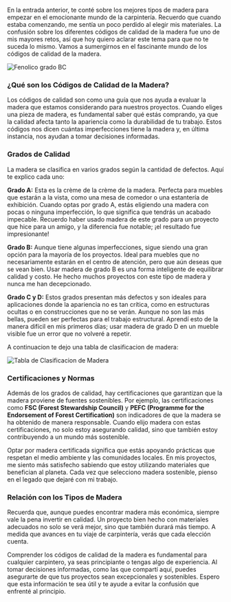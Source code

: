 En la entrada anterior, te conté sobre los mejores tipos de madera para empezar en el emocionante mundo de la carpintería. Recuerdo que cuando estaba comenzando, me sentía un poco perdido al elegir mis materiales. La confusión sobre los diferentes códigos de calidad de la madera fue uno de mis mayores retos, así que hoy quiero aclarar este tema para que no te suceda lo mismo. Vamos a sumergirnos en el fascinante mundo de los códigos de calidad de la madera.

![Fenolico grado BC](/images/blog/codigos-calidad-madera/fenolicoBC.webp)

### ¿Qué son los Códigos de Calidad de la Madera?

Los códigos de calidad son como una guía que nos ayuda a evaluar la madera que estamos considerando para nuestros proyectos. Cuando eliges una pieza de madera, es fundamental saber qué estás comprando, ya que la calidad afecta tanto la apariencia como la durabilidad de tu trabajo. Estos códigos nos dicen cuántas imperfecciones tiene la madera y, en última instancia, nos ayudan a tomar decisiones informadas.

### Grados de Calidad

La madera se clasifica en varios grados según la cantidad de defectos. Aquí te explico cada uno:

**Grado A:** Esta es la crème de la crème de la madera. Perfecta para muebles que estarán a la vista, como una mesa de comedor o una estantería de exhibición. Cuando optas por grado A, estás eligiendo una madera con pocas o ninguna imperfección, lo que significa que tendrás un acabado impecable. Recuerdo haber usado madera de este grado para un proyecto que hice para un amigo, y la diferencia fue notable; ¡el resultado fue impresionante!

**Grado B:** Aunque tiene algunas imperfecciones, sigue siendo una gran opción para la mayoría de los proyectos. Ideal para muebles que no necesariamente estarán en el centro de atención, pero que aún deseas que se vean bien. Usar madera de grado B es una forma inteligente de equilibrar calidad y costo. He hecho muchos proyectos con este tipo de madera y nunca me han decepcionado.

**Grado C y D:** Estos grados presentan más defectos y son ideales para aplicaciones donde la apariencia no es tan crítica, como en estructuras ocultas o en construcciones que no se verán. Aunque no son las más bellas, pueden ser perfectas para el trabajo estructural. Aprendí esto de la manera difícil en mis primeros días; usar madera de grado D en un mueble visible fue un error que no volveré a repetir.

A continuacion te dejo una tabla de clasificacion de madera:

![Tabla de Clasificacion de Madera](/images/blog/codigos-calidad-madera/tablaClasificacionMadera.png)

### Certificaciones y Normas

Además de los grados de calidad, hay certificaciones que garantizan que la madera proviene de fuentes sostenibles. Por ejemplo, las certificaciones como **FSC (Forest Stewardship Council)** y **PEFC (Programme for the Endorsement of Forest Certification)** son indicadores de que la madera se ha obtenido de manera responsable. Cuando elijo madera con estas certificaciones, no solo estoy asegurando calidad, sino que también estoy contribuyendo a un mundo más sostenible.

Optar por madera certificada significa que estás apoyando prácticas que respetan el medio ambiente y las comunidades locales. En mis proyectos, me siento más satisfecho sabiendo que estoy utilizando materiales que benefician al planeta. Cada vez que selecciono madera sostenible, pienso en el legado que dejaré con mi trabajo.

### Relación con los Tipos de Madera

Recuerda que, aunque puedes encontrar madera más económica, siempre vale la pena invertir en calidad. Un proyecto bien hecho con materiales adecuados no solo se verá mejor, sino que también durará más tiempo. A medida que avances en tu viaje de carpintería, verás que cada elección cuenta.

Comprender los códigos de calidad de la madera es fundamental para cualquier carpintero, ya seas principiante o tengas algo de experiencia. Al tomar decisiones informadas, como las que compartí aquí, puedes asegurarte de que tus proyectos sean excepcionales y sostenibles. Espero que esta información te sea útil y te ayude a evitar la confusión que enfrenté al principio.
